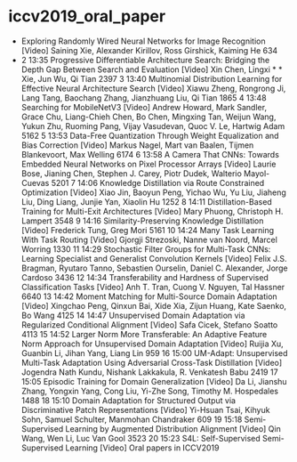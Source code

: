 # iccv2019_oral_paper

* Exploring Randomly Wired Neural Networks for Image Recognition [Video]	Saining Xie, Alexander Kirillov, Ross Girshick, Kaiming He	634
* 2	13:35	Progressive Differentiable Architecture Search: Bridging the Depth Gap Between Search and Evaluation [Video]	Xin Chen, Lingxi * * Xie, Jun Wu, Qi Tian	2397
3	13:40	Multinomial Distribution Learning for Effective Neural Architecture Search [Video]	Xiawu Zheng, Rongrong Ji, Lang Tang, Baochang Zhang, Jianzhuang Liu, Qi Tian	1865
4	13:48	Searching for MobileNetV3 [Video]	Andrew Howard, Mark Sandler, Grace Chu, Liang-Chieh Chen, Bo Chen, Mingxing Tan, Weijun Wang, Yukun Zhu, Ruoming Pang, Vijay Vasudevan, Quoc V. Le, Hartwig Adam	5162
5	13:53	Data-Free Quantization Through Weight Equalization and Bias Correction [Video]	Markus Nagel, Mart van Baalen, Tijmen Blankevoort, Max Welling	6174
6	13:58	A Camera That CNNs: Towards Embedded Neural Networks on Pixel Processor Arrays [Video]	Laurie Bose, Jianing Chen, Stephen J. Carey, Piotr Dudek, Walterio Mayol-Cuevas	5201
7	14:06	Knowledge Distillation via Route Constrained Optimization [Video]	Xiao Jin, Baoyun Peng, Yichao Wu, Yu Liu, Jiaheng Liu, Ding Liang, Junjie Yan, Xiaolin Hu	1252
8	14:11	Distillation-Based Training for Multi-Exit Architectures [Video]	Mary Phuong, Christoph H. Lampert	3548
9	14:16	Similarity-Preserving Knowledge Distillation [Video]	Frederick Tung, Greg Mori	5161
10	14:24	Many Task Learning With Task Routing [Video]	Gjorgji Strezoski, Nanne van Noord, Marcel Worring	1330
11	14:29	Stochastic Filter Groups for Multi-Task CNNs: Learning Specialist and Generalist Convolution Kernels [Video]	Felix J.S. Bragman, Ryutaro Tanno, Sebastien Ourselin, Daniel C. Alexander, Jorge Cardoso	3436
12	14:34	Transferability and Hardness of Supervised Classification Tasks [Video]	Anh T. Tran, Cuong V. Nguyen, Tal Hassner	6640
13	14:42	Moment Matching for Multi-Source Domain Adaptation [Video]	Xingchao Peng, Qinxun Bai, Xide Xia, Zijun Huang, Kate Saenko, Bo Wang	4125
14	14:47	Unsupervised Domain Adaptation via Regularized Conditional Alignment [Video]	Safa Cicek, Stefano Soatto	4113
15	14:52	Larger Norm More Transferable: An Adaptive Feature Norm Approach for Unsupervised Domain Adaptation [Video]	Ruijia Xu, Guanbin Li, Jihan Yang, Liang Lin	959
16	15:00	UM-Adapt: Unsupervised Multi-Task Adaptation Using Adversarial Cross-Task Distillation [Video]	Jogendra Nath Kundu, Nishank Lakkakula, R. Venkatesh Babu	2419
17	15:05	Episodic Training for Domain Generalization [Video]	Da Li, Jianshu Zhang, Yongxin Yang, Cong Liu, Yi-Zhe Song, Timothy M. Hospedales	1488
18	15:10	Domain Adaptation for Structured Output via Discriminative Patch Representations [Video]	Yi-Hsuan Tsai, Kihyuk Sohn, Samuel Schulter, Manmohan Chandraker	609
19	15:18	Semi-Supervised Learning by Augmented Distribution Alignment [Video]	Qin Wang, Wen Li, Luc Van Gool	3523
20	15:23	S4L: Self-Supervised Semi-Supervised Learning [Video]
Oral papers in ICCV2019
